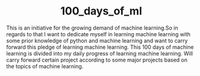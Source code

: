 <h1 align="center"> 100_days_of_ml </h1>

This is an initiative for the growing demand of machine learning.So in regards to that I want to dedicate myself in learning machine learning with some prior knowledge of python and machine learning and want to carry forward this pledge of learning machine learning.
This 100 days of machine learning is divided into my daily progress of learning machine learning.
Will carry forward certain project according to some major projects based on the topics of machine learning.
